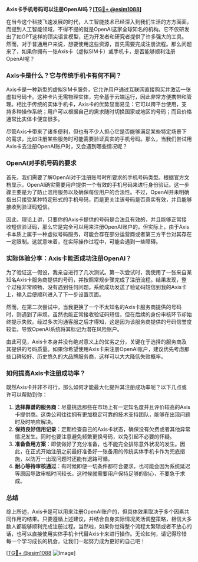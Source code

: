 **Axis卡手机号码可以注册OpenAI吗？[[TG💪+ @esim1088](https://t.me/s/esim1088)]**

在当今这个科技飞速发展的时代，人工智能技术已经深入到我们生活的方方面面。而提到人工智能领域，不得不提的就是OpenAI这家全球知名的机构。它不仅研发出了如GPT这样的顶尖语言模型，还为开发者和研究者提供了许多强大的工具。然而，对于普通用户来说，想要使用这些资源，首先需要完成注册流程。那么问题来了，如果你拥有一张Axis卡（虚拟SIM卡）或手机卡，是否能够顺利注册OpenAI呢？

### Axis卡是什么？它与传统手机卡有何不同？

Axis卡是一种新型的虚拟SIM卡服务，它允许用户通过互联网直接购买并激活一张虚拟号码卡。这种卡片无需物理实体，完全基于云端运行，因此非常方便携带和管理。相比于传统的实体手机卡，Axis卡的优势显而易见：它可以跨平台使用，支持多种操作系统；用户可以根据自己的需求随时切换国家或地区的号码；而且价格通常比实体卡便宜很多。

尽管Axis卡带来了诸多便利，但也有不少人担心它是否能够满足某些特定场景下的需求，比如注册某些服务时可能需要验证真实的手机号码。那么，当我们尝试用Axis卡去注册OpenAI账户时，又会遇到哪些情况呢？

### OpenAI对手机号码的要求

首先，我们需要了解OpenAI对于注册账号时所要求的手机号码类型。根据官方文档显示，OpenAI确实需要用户提供一个有效的手机号码来进行身份验证。这一步骤主要是为了防止滥用服务以及确保每位用户的合法性。不过，OpenAI并未明确指出只接受某种特定形式的手机号码，而是更关注该号码是否真实有效，并且能够接收到验证码短信。

因此，理论上讲，只要你的Axis卡提供的号码是合法且有效的，并且能够正常接收短信验证码，那么它是完全可以用来注册OpenAI账户的。但实际上，由于Axis卡本质上属于一种虚拟号码服务，可能会存在部分运营商或者第三方平台对其存在一定限制。这就意味着，在实际操作过程中，可能会遇到一些障碍。

### 实际体验分享：Axis卡能否成功注册OpenAI？

为了验证这一假设，我亲自进行了几次测试。第一次尝试时，我使用了一张来自某知名Axis卡服务商提供的号码，并按照常规步骤完成了注册流程。结果发现，整个过程非常顺畅，没有遇到任何问题。系统成功发送了验证码短信到我的Axis卡上，输入后便顺利进入了下一步设置页面。

然而，在第二次尝试中，当我更换了一个不太知名的Axis卡服务商提供的号码时，则遇到了麻烦。虽然也能正常接收验证码短信，但在后续的身份审核环节却始终提示失败。经过多次沟通客服之后才得知，这是因为该服务商提供的号码信誉度较低，导致OpenAI系统将其标记为潜在风险账户。

由此可见，Axis卡本身并没有绝对意义上的优劣之分，关键在于选择的服务商及其提供的号码质量。如果你希望使用Axis卡来注册OpenAI账户，建议优先考虑那些口碑较好、历史悠久的大品牌服务商，这样可以大大降低失败概率。

### 如何提高Axis卡注册成功率？

既然Axis卡并非不可行，那么如何才能最大化提升其注册成功率呢？以下几点或许可以帮助到你：

1. **选择靠谱的服务商**：尽量挑选那些在市场上有一定知名度并且评价较高的Axis卡提供商。这类公司往往拥有更加稳定可靠的技术支持团队，能够在出现问题时及时响应解决。
2. **保持良好信用记录**：定期检查自己的Axis卡状态，确保没有欠费或者其他异常情况发生。同时也要注意避免频繁更换号码，以免引起不必要的怀疑。
3. **准备备用方案**：即使做好了充分准备，也不能完全排除意外状况的发生。因此，在正式开始注册之前最好准备好一张备用的传统实体手机卡作为兜底措施，以防万一出现问题时还能有退路可循。
4. **耐心等待审核通过**：有时候即便一切条件都符合要求，也可能会因为系统延迟等原因导致审核时间较长。这时候就需要用户保持足够的耐心，不要急于求成。

### 总结

综上所述，Axis卡是可以用来注册OpenAI账户的，但具体效果取决于多个因素共同作用的结果。只要遵循上述建议，并结合自身实际情况灵活调整策略，相信大多数人都能够顺利完成注册过程。当然啦，如果你觉得整个流程太繁琐或者不放心的话，也可以直接使用实体手机卡代替Axis卡来进行操作。无论如何，请记得珍惜每一个学习成长的机会，让我们一起努力成为更好的自己吧！

[[TG💪+ @esim1088](https://t.me/s/esim1088) ![Image](https://i.postimg.cc/4NQfJmqS/Snipaste-2025-05-13-00-14-12.png)]